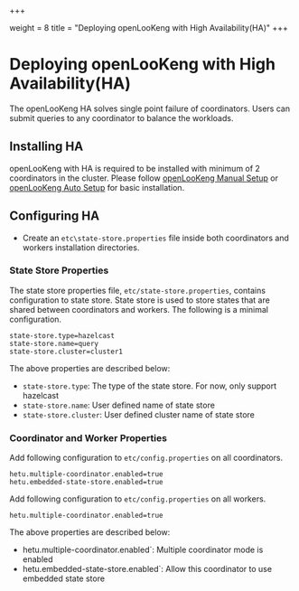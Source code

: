 +++

weight = 8
title = "Deploying openLooKeng with High Availability(HA)"
+++

# Deploying openLooKeng with High Availability(HA)

The openLooKeng HA solves single point failure of coordinators. Users can submit queries to any coordinator to balance the workloads.

## Installing HA
openLooKeng with HA is required to be installed with minimum of 2 coordinators in the cluster.
Please follow [openLooKeng Manual Setup](deployment.html) or [openLooKeng Auto Setup](deployment-auto.html) for basic installation.

## Configuring HA

- Create an ``etc\state-store.properties`` file inside both coordinators and workers installation directories.


### State Store Properties

The state store properties file, `etc/state-store.properties`, contains configuration to state store.
State store is used to store states that are shared between coordinators and workers. The following is a minimal configuration.

``` properties
state-store.type=hazelcast
state-store.name=query
state-store.cluster=cluster1
```

The above properties are described below:

- `state-store.type`: The type of the state store. For now, only support hazelcast
- `state-store.name`: User defined name of state store
- `state-store.cluster`: User defined cluster name of state store

### Coordinator and Worker Properties

Add following configuration to `etc/config.properties` on all coordinators.

``` properties
hetu.multiple-coordinator.enabled=true
hetu.embedded-state-store.enabled=true
```

Add following configuration to ``etc/config.properties`` on all workers.

``` properties
hetu.multiple-coordinator.enabled=true
```

The above properties are described below:

-  hetu.multiple-coordinator.enabled`: Multiple coordinator mode is enabled
-  hetu.embedded-state-store.enabled`: Allow this coordinator to use embedded state store
